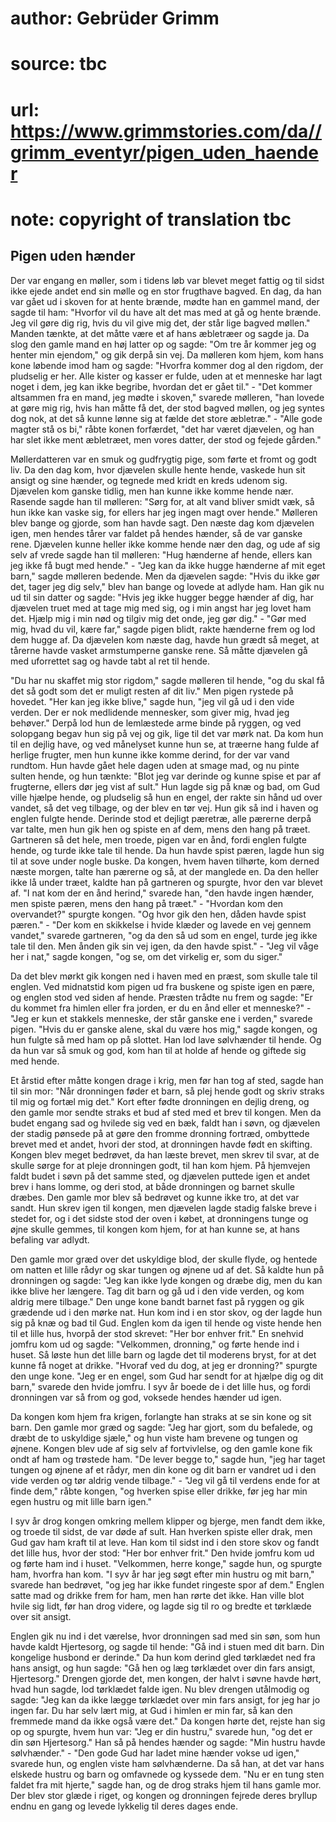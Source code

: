 # author: Gebrüder Grimm
# source: tbc
# url: https://www.grimmstories.com/da//grimm_eventyr/pigen_uden_haender
# note: copyright of translation tbc

## Pigen uden hænder 

Der var engang en møller, som i tidens løb var blevet meget fattig og
til sidst ikke ejede andet end sin mølle og en stor frugthave bagved. En
dag, da han var gået ud i skoven for at hente brænde, mødte han en
gammel mand, der sagde til ham: "Hvorfor vil du have alt det mas med at
gå og hente brænde. Jeg vil gøre dig rig, hvis du vil give mig det, der
står lige bagved møllen." Manden tænkte, at det måtte være et af hans
æbletræer og sagde ja. Da slog den gamle mand en høj latter op og sagde:
"Om tre år kommer jeg og henter min ejendom," og gik derpå sin vej. Da
mølleren kom hjem, kom hans kone løbende imod ham og sagde: "Hvorfra
kommer dog al den rigdom, der pludselig er her. Alle kister og kasser er
fulde, uden at et menneske har lagt noget i dem, jeg kan ikke begribe,
hvordan det er gået til." - "Det kommer altsammen fra en mand, jeg
mødte i skoven," svarede mølleren, "han lovede at gøre mig rig, hvis
han måtte få det, der stod bagved møllen, og jeg syntes dog nok, at det
så kunne lønne sig at fælde det store æbletræ." - "Alle gode magter
stå os bi," råbte konen forfærdet, "det har været djævelen, og han har
slet ikke ment æbletræet, men vores datter, der stod og fejede gården."

Møllerdatteren var en smuk og gudfrygtig pige, som førte et fromt og
godt liv. Da den dag kom, hvor djævelen skulle hente hende, vaskede hun
sit ansigt og sine hænder, og tegnede med kridt en kreds udenom sig.
Djævelen kom ganske tidlig, men han kunne ikke komme hende nær. Rasende
sagde han til mølleren: "Sørg for, at alt vand bliver smidt væk, så hun
ikke kan vaske sig, for ellers har jeg ingen magt over hende." Mølleren
blev bange og gjorde, som han havde sagt. Den næste dag kom djævelen
igen, men hendes tårer var faldet på hendes hænder, så de var ganske
rene. Djævelen kunne heller ikke komme hende nær den dag, og ude af sig
selv af vrede sagde han til mølleren: "Hug hænderne af hende, ellers
kan jeg ikke få bugt med hende." - "Jeg kan da ikke hugge hænderne af
mit eget barn," sagde mølleren bedende. Men da djævelen sagde: "Hvis
du ikke gør det, tager jeg dig selv," blev han bange og lovede at
adlyde ham. Han gik nu ud til sin datter og sagde: "Hvis jeg ikke
hugger begge hænder af dig, har djævelen truet med at tage mig med sig,
og i min angst har jeg lovet ham det. Hjælp mig i min nød og tilgiv mig
det onde, jeg gør dig." - "Gør med mig, hvad du vil, kære far," sagde
pigen blidt, rakte hænderne frem og lod dem hugge af. Da djævelen kom
næste dag, havde hun grædt så meget, at tårerne havde vasket
armstumperne ganske rene. Så måtte djævelen gå med uforrettet sag og
havde tabt al ret til hende.

"Du har nu skaffet mig stor rigdom," sagde mølleren til hende, "og du
skal få det så godt som det er muligt resten af dit liv." Men pigen
rystede på hovedet. "Her kan jeg ikke blive," sagde hun, "jeg vil gå
ud i den vide verden. Der er nok medlidende mennesker, som giver mig,
hvad jeg behøver." Derpå lod hun de lemlæstede arme binde på ryggen, og
ved solopgang begav hun sig på vej og gik, lige til det var mørk nat. Da
kom hun til en dejlig have, og ved månelyset kunne hun se, at træerne
hang fulde af herlige frugter, men hun kunne ikke komme derind, for der
var vand rundtom. Hun havde gået hele dagen uden at smage mad, og nu
pinte sulten hende, og hun tænkte: "Blot jeg var derinde og kunne spise
et par af frugterne, ellers dør jeg vist af sult." Hun lagde sig på knæ
og bad, om Gud ville hjælpe hende, og pludselig så hun en engel, der
rakte sin hånd ud over vandet, så det veg tilbage, og der blev en tør
vej. Hun gik så ind i haven og englen fulgte hende. Derinde stod et
dejligt pæretræ, alle pærerne derpå var talte, men hun gik hen og spiste
en af dem, mens den hang på træet. Gartneren så det hele, men troede,
pigen var en ånd, fordi englen fulgte hende, og turde ikke tale til
hende. Da hun havde spist pæren, lagde hun sig til at sove under nogle
buske. Da kongen, hvem haven tilhørte, kom derned næste morgen, talte
han pærerne og så, at der manglede en. Da den heller ikke lå under
træet, kaldte han på gartneren og spurgte, hvor den var blevet af. "I
nat kom der en ånd herind," svarede han, "den havde ingen hænder, men
spiste pæren, mens den hang på træet." - "Hvordan kom den
overvandet?" spurgte kongen. "Og hvor gik den hen, dåden havde spist
pæren." - "Der kom en skikkelse i hvide klæder og lavede en vej gennem
vandet," svarede gartneren, "og da den så ud som en engel, turde jeg
ikke tale til den. Men ånden gik sin vej igen, da den havde spist." -
"Jeg vil våge her i nat," sagde kongen, "og se, om det virkelig er,
som du siger."

Da det blev mørkt gik kongen ned i haven med en præst, som skulle tale
til englen. Ved midnatstid kom pigen ud fra buskene og spiste igen en
pære, og englen stod ved siden af hende. Præsten trådte nu frem og
sagde: "Er du kommet fra himlen eller fra jorden, er du en ånd eller et
menneske?" - "Jeg er kun et stakkels menneske, der står ganske ene i
verden," svarede pigen. "Hvis du er ganske alene, skal du være hos
mig," sagde kongen, og hun fulgte så med ham op på slottet. Han lod
lave sølvhænder til hende. Og da hun var så smuk og god, kom han til at
holde af hende og giftede sig med hende.

Et årstid efter måtte kongen drage i krig, men før han tog af sted,
sagde han til sin mor: "Når dronningen føder et barn, så plej hende
godt og skriv straks til mig og fortæl mig det." Kort efter fødte
dronningen en dejlig dreng, og den gamle mor sendte straks et bud af
sted med et brev til kongen. Men da budet engang sad og hvilede sig ved
en bæk, faldt han i søvn, og djævelen der stadig pønsede på at gøre den
fromme dronning fortræd, ombyttede brevet med et andet, hvori der stod,
at dronningen havde født en skifting. Kongen blev meget bedrøvet, da han
læste brevet, men skrev til svar, at de skulle sørge for at pleje
dronningen godt, til han kom hjem. På hjemvejen faldt budet i søvn på
det samme sted, og djævelen puttede igen et andet brev i hans lomme, og
deri stod, at både dronningen og barnet skulle dræbes. Den gamle mor
blev så bedrøvet og kunne ikke tro, at det var sandt. Hun skrev igen til
kongen, men djævelen lagde stadig falske breve i stedet for, og i det
sidste stod der oven i købet, at dronningens tunge og øjne skulle
gemmes, til kongen kom hjem, for at han kunne se, at hans befaling var
adlydt.

Den gamle mor græd over det uskyldige blod, der skulle flyde, og hentede
om natten et lille rådyr og skar tungen og øjnene ud af det. Så kaldte
hun på dronningen og sagde: "Jeg kan ikke lyde kongen og dræbe dig, men
du kan ikke blive her længere. Tag dit barn og gå ud i den vide verden,
og kom aldrig mere tilbage." Den unge kone bandt barnet fast på ryggen
og gik grædende ud i den mørke nat. Hun kom ind i en stor skov, og der
lagde hun sig på knæ og bad til Gud. Englen kom da igen til hende og
viste hende hen til et lille hus, hvorpå der stod skrevet: "Her bor
enhver frit." En snehvid jomfru kom ud og sagde: "Velkommen,
dronning," og førte hende ind i huset. Så løste hun det lille barn og
lagde det til moderens bryst, for at det kunne få noget at drikke.
"Hvoraf ved du dog, at jeg er dronning?" spurgte den unge kone. "Jeg
er en engel, som Gud har sendt for at hjælpe dig og dit barn," svarede
den hvide jomfru. I syv år boede de i det lille hus, og fordi dronningen
var så from og god, voksede hendes hænder ud igen.

Da kongen kom hjem fra krigen, forlangte han straks at se sin kone og
sit barn. Den gamle mor græd og sagde: "Jeg har gjort, som du befalede,
og dræbt de to uskyldige sjæle," og hun viste ham brevene og tungen og
øjnene. Kongen blev ude af sig selv af fortvivlelse, og den gamle kone
fik ondt af ham og trøstede ham. "De lever begge to," sagde hun, "jeg
har taget tungen og øjnene af et rådyr, men din kone og dit barn er
vandret ud i den vide verden og tør aldrig vende tilbage." - "Jeg vil
gå til verdens ende for at finde dem," råbte kongen, "og hverken spise
eller drikke, før jeg har min egen hustru og mit lille barn igen."

I syv år drog kongen omkring mellem klipper og bjerge, men fandt dem
ikke, og troede til sidst, de var døde af sult. Han hverken spiste eller
drak, men Gud gav ham kraft til at leve. Han kom til sidst ind i den
store skov og fandt det lille hus, hvor der stod: "Her bor enhver
frit." Den hvide jomfru kom ud og førte ham ind i huset. "Velkommen,
herre konge," sagde hun, og spurgte ham, hvorfra han kom. "I syv år
har jeg søgt efter min hustru og mit barn," svarede han bedrøvet, "og
jeg har ikke fundet ringeste spor af dem." Englen satte mad og drikke
frem for ham, men han rørte det ikke. Han ville blot hvile sig lidt, før
han drog videre, og lagde sig til ro og bredte et tørklæde over sit
ansigt.

Englen gik nu ind i det værelse, hvor dronningen sad med sin søn, som
hun havde kaldt Hjertesorg, og sagde til hende: "Gå ind i stuen med dit
barn. Din kongelige husbond er derinde." Da hun kom derind gled
tørklædet ned fra hans ansigt, og hun sagde: "Gå hen og læg tørklædet
over din fars ansigt, Hjertesorg." Drengen gjorde det, men kongen, der
halvt i søvne havde hørt, hvad hun sagde, lod tørklædet falde igen. Nu
blev drengen utålmodig og sagde: "Jeg kan da ikke lægge tørklædet over
min fars ansigt, for jeg har jo ingen far. Du har selv lært mig, at Gud
i himlen er min far, så kan den fremmede mand da ikke også være det."
Da kongen hørte det, rejste han sig op og spurgte, hvem hun var: "Jeg
er din hustru," svarede hun, "og det er din søn Hjertesorg." Han så
på hendes hænder og sagde: "Min hustru havde sølvhænder." - "Den gode
Gud har ladet mine hænder vokse ud igen," svarede hun, og englen viste
ham sølvhænderne. Da så han, at det var hans elskede hustru og barn og
omfavnede og kyssede dem. "Nu er en tung sten faldet fra mit hjerte,"
sagde han, og de drog straks hjem til hans gamle mor. Der blev stor
glæde i riget, og kongen og dronningen fejrede deres bryllup endnu en
gang og levede lykkelig til deres dages ende.
